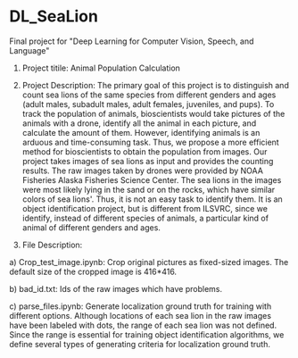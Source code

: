 # DL_SeaLion
Final project for "Deep Learning for Computer Vision, Speech, and Language"
1. Project titile: Animal Population Calculation

2. Project Description: 
The primary goal of this project is to distinguish and count sea lions of the same species from different genders and ages (adult males, subadult males, adult females, juveniles, and pups). To track the population of animals, bioscientists would take pictures of the animals with a drone, identify all the animal in each picture, and calculate the amount of them. However, identifying animals is an arduous and time-consuming task. Thus, we propose a more efficient method for bioscientists to obtain the population from images. 
Our project takes images of sea lions as input and provides the counting results. The raw images taken by drones were provided by NOAA Fisheries Alaska Fisheries Science Center. The sea lions in the images were most likely lying in the sand or on the rocks, which have similar colors of sea lions'. Thus, it is not an easy task to identify them. It is an object identification project, but is different from ILSVRC, since we identify, instead of different species of animals, a particular kind of animal of different genders and ages.

3. File Description:

a) Crop_test_image.ipynb: Crop original pictures as fixed-sized images. The default size of the cropped image is 416*416.

b) bad_id.txt: Ids of the raw images which have problems.

c) parse_files.ipynb: Generate localization ground truth for training with different options. Although locations of each sea lion in the raw images have been labeled with dots, the range of each sea lion was not defined. Since the range is essential for training object identification algorithms, we define several types of generating criteria for localization ground truth. 
